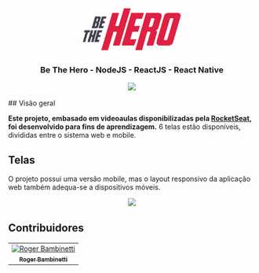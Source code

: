 
<h1 align="center">
<img
		width="200"
		src="https://github.com/RogerBambinetti/be-the-hero-nodejs-reactjs-react-native/blob/master/preview/logo.png">
</h1>
<h3 align="center">
	Be The Hero - NodeJS - ReactJS - React Native
</h3>

<p align="center">
<img
		width="700"
		src="https://github.com/RogerBambinetti/aircnc-nodejs-reactjs-react-native/blob/master/preview/Screenshot0.png">	
</p>
## Visão geral

**Este projeto, embasado em videoaulas disponibilizadas pela [RocketSeat](https://github.com/Rocketseat), foi desenvolvido para fins de aprendizagem.** 6 telas estão disponíveis, divididas entre o sistema web e mobile.


## Telas

O projeto possui uma versão mobile, mas o layout responsivo da aplicação web também adequa-se a dispositivos móveis.

<p align="center">
<img
		width="350"
		src="https://github.com/RogerBambinetti/aircnc-nodejs-reactjs-react-native/blob/master/preview/Screenshot1.png">
</p>

## Contribuidores

<table>
  <tr>
<td align="center"><a href="https://github.com/RogerBambinetti"><img src="https://avatars0.githubusercontent.com/u/50684839?s=460&v=4" width="100px;" alt="Roger Bambinetti"/><br /><sub><b>Roger Bambinetti</b></sub></a></td>
  </tr>
</table>
